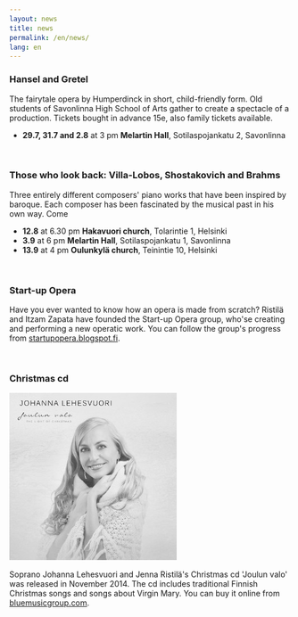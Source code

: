```yaml
---
layout: news
title: news
permalink: /en/news/
lang: en
---
```


<!--<h1>{{ page.title }}</h1>-->
<!--<img src="/images/jenna3.jpg" width="300px" alt="Jenna Ristilä" style="float: right; margin-left: 50px; margin-top: 25px;  ">-->



### Hansel and Gretel

The fairytale opera by Humperdinck in short, child-friendly form. Old students of Savonlinna High School of Arts gather to create a spectacle of a production. Tickets bought in advance 15e, also family tickets available.

- __29.7, 31.7 and 2.8__ at 3 pm __Melartin Hall__, Sotilaspojankatu 2, Savonlinna

<br/>

### Those who look back: Villa-Lobos, Shostakovich and Brahms

Three entirely different composers' piano works that have been inspired by baroque. Each composer has been fascinated by the musical past in his own way. Come 

- __12.8__ at 6.30 pm __Hakavuori church__, Tolarintie 1, Helsinki
- __3.9__ at 6 pm __Melartin Hall__, Sotilaspojankatu 1, Savonlinna
- __13.9__ at 4 pm __Oulunkylä church__, Teinintie 10, Helsinki

<br/>

### Start-up Opera

Have you ever wanted to know how an opera is made from scratch? Ristilä and Itzam Zapata have founded the Start-up Opera group, who'se creating and performing a new operatic work. You can follow the group's progress from [startupopera.blogspot.fi](http://startupopera.blogspot.fi/).

<br/>

### Christmas cd

![Christmas cd](/images/christmas_cd.jpg)

Soprano Johanna Lehesvuori and Jenna Ristilä's Christmas cd 'Joulun valo' was released in November 2014. The cd includes traditional Finnish Christmas songs and songs about Virgin Mary. You can buy it online from [bluemusicgroup.com](http://lightofchristmas.bluemusicgroup.com/).

